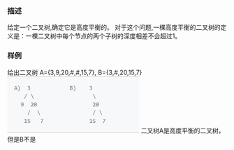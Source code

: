 <h3>描述</h3>
给定一个二叉树,确定它是高度平衡的。
对于这个问题,一棵高度平衡的二叉树的定义是：一棵二叉树中每个节点的两个子树的深度相差不会超过1。

<h3>样例</h3>
给出二叉树 A={3,9,20,#,#,15,7}, B={3,#,20,15,7}
<img src="./img.png" alt="">
二叉树A是高度平衡的二叉树，但是B不是